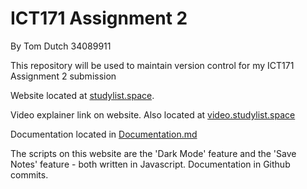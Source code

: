 # ICT171 Assignment 2

By Tom Dutch 34089911

This repository will be used to maintain version control for my ICT171 Assignment 2 submission

Website located at [studylist.space](https://studylist.space).

Video explainer link on website. Also located at [video.studylist.space](http://video.studylist.space)

Documentation located in [Documentation.md](/Documentation.md)

The scripts on this website are the 'Dark Mode' feature and the 'Save Notes' feature - both written in Javascript. Documentation in Github commits.
